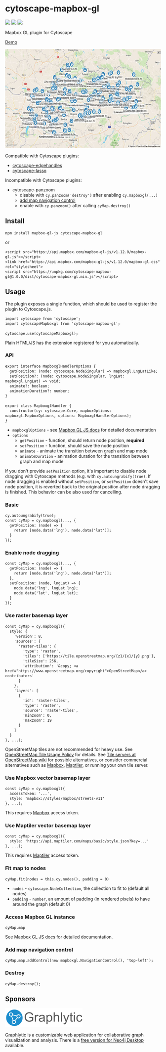 # cytoscape-mapbox-gl

[![](https://img.shields.io/npm/dm/cytoscape-mapbox-gl)](https://www.npmjs.com/package/cytoscape-mapbox-gl)
[![](https://img.shields.io/david/zakjan/cytoscape-mapbox-gl)](https://www.npmjs.com/package/cytoscape-mapbox-gl)
[![](https://img.shields.io/bundlephobia/min/cytoscape-mapbox-gl)](https://www.npmjs.com/package/cytoscape-mapbox-gl)

Mapbox GL plugin for Cytoscape

[Demo](https://zakjan.github.io/cytoscape-mapbox-gl/)

<img src="docs/screenshot@2x.jpg" alt="Screenshot" width="640" height="320">

Compatible with Cytoscape plugins:

- [cytoscape-edgehandles](https://github.com/cytoscape/cytoscape.js-edgehandles)
- [cytoscape-lasso](https://github.com/zakjan/cytoscape-lasso)

Incompatible with Cytoscape plugins:

- cytoscape-panzoom
  - disable with `cy.panzoom('destroy')` after enabling `cy.mapboxgl(...)`
  - [add map navigation control](#add-map-navigation-control)
  - enable with `cy.panzoom()` after calling `cyMap.destroy()`

## Install

```
npm install mapbox-gl-js cytoscape-mapbox-gl
```

or

```
<script src="https://api.mapbox.com/mapbox-gl-js/v1.12.0/mapbox-gl.js"></script>
<link href="https://api.mapbox.com/mapbox-gl-js/v1.12.0/mapbox-gl.css" rel="stylesheet">
<script src="https://unpkg.com/cytoscape-mapbox-gl@1.0.0/dist/cytoscape-mapbox-gl.min.js"></script>
```

## Usage

The plugin exposes a single function, which should be used to register the plugin to Cytoscape.js.

```
import cytoscape from 'cytoscape';
import cytoscapeMapboxgl from 'cytoscape-mapbox-gl';

cytoscape.use(cytoscapeMapboxgl);
```

Plain HTML/JS has the extension registered for you automatically.

### API

```
export interface MapboxglHandlerOptions {
  getPosition: (node: cytoscape.NodeSingular) => mapboxgl.LngLatLike;
  setPosition?: (node: cytoscape.NodeSingular, lngLat: mapboxgl.LngLat) => void;
  animate?: boolean;
  animationDuration?: number;
}

export class MapboxglHandler {
  constructor(cy: cytoscape.Core, mapboxOptions: mapboxgl.MapboxOptions, options: MapboxglHandlerOptions);
}
```

- `mapboxglOptions` - see [Mapbox GL JS docs](https://docs.mapbox.com/mapbox-gl-js/api/map/) for detailed documentation
- `options`
  - `getPosition` - function, should return node position, **required**
  - `setPosition` - function, should save the node position
  - `animate` - animate the transition between graph and map mode
  - `animateDuration` - animation duration for the transition between graph and map mode

If you don't provide `setPosition` option, it's important to disable node dragging with Cytoscape methods (e.g. with `cy.autoungrabify(true)`. If node dragging is enabled without `setPosition`, or `setPosition` doesn't save node position, it is reverted back to the original position after node dragging is finished. This behavior can be also used for cancelling.

### Basic

```
cy.autoungrabify(true);
const cyMap = cy.mapboxgl(..., {
  getPosition: (node) => {
    return [node.data('lng'), node.data('lat')];
  }
});
```

### Enable node dragging

```
const cyMap = cy.mapboxgl(..., {
  getPosition: (node) => {
    return [node.data('lng'), node.data('lat')];
  },
  setPosition: (node, lngLat) => {
    node.data('lng', lngLat.lng);
    node.data('lat', lngLat.lat);
  }
});
```

### Use raster basemap layer

```
const cyMap = cy.mapboxgl({
  style: {
    'version': 8,
    'sources': {
      'raster-tiles': {
        'type': 'raster',
        'tiles': ['https://tile.openstreetmap.org/{z}/{x}/{y}.png'],
        'tileSize': 256,
        'attribution': '&copy; <a href="https://www.openstreetmap.org/copyright">OpenStreetMap</a> contributors'
      }
    },
    'layers': [
      {
        'id': 'raster-tiles',
        'type': 'raster',
        'source': 'raster-tiles',
        'minzoom': 0,
        'maxzoom': 19
      }
    ]
  }
}, ...);
```

OpenStreetMap tiles are not recommended for heavy use. See [OpenStreetMap Tile Usage Policy](https://operations.osmfoundation.org/policies/tiles/) for details. See [Tile servers at OpenStreetMap wiki](https://wiki.openstreetmap.org/wiki/Tile_servers) for possible alternatives, or consider commercial alternatives such as [Mapbox](https://studio.mapbox.com/), [Maptiler](https://cloud.maptiler.com/), or running your own tile server.

### Use Mapbox vector basemap layer

```
const cyMap = cy.mapboxgl({
  accessToken: '...',
  style: 'mapbox://styles/mapbox/streets-v11'
}, ...);
```

This requires [Mapbox](https://studio.mapbox.com/) access token.

### Use Maptiler vector basemap layer

```
const cyMap = cy.mapboxgl({
  style: 'https://api.maptiler.com/maps/basic/style.json?key=...'
}, ...);
```

This requires [Maptiler](https://cloud.maptiler.com/) access token.

### Fit map to nodes

```
cyMap.fit(nodes = this.cy.nodes(), padding = 0)
```

- `nodes` - `cytoscape.NodeCollection`, the collection to fit to (default all nodes)
- `padding` - `number`, an amount of padding (in rendered pixels) to have around the graph (default 0)

### Access Mapbox GL instance

```
cyMap.map
```

See [Mapbox GL JS docs](https://docs.mapbox.com/mapbox-gl-js/api/map/) for detailed documentation.

### Add map navigation control

```
cyMap.map.addControl(new mapboxgl.NavigationControl(), 'top-left');
```

### Destroy

```
cyMap.destroy();
```

## Sponsors

<a href="https://graphlytic.biz/"><img src="docs/graphlytic.png" alt="Graphlytic" width="250" height="61"></a>

[Graphlytic](https://graphlytic.biz/) is a customizable web application for collaborative graph visualization and analysis. There is a [free version for Neo4j Desktop](https://graphlytic.biz/blog/how-to-install-graphlytic-in-neo4j-desktop) available.